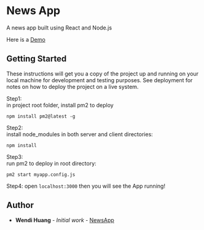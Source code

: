 # News App

A news app built using React and Node.js

Here is a [Demo](http://54.198.202.6:3000/)

## Getting Started

These instructions will get you a copy of the project up and running on your local machine for development and testing purposes. See deployment for notes on how to deploy the project on a live system.

Step1:     
in project root folder, install pm2 to deploy

```
npm install pm2@latest -g
```

Step2:    
install node_modules in both server and client directories:
```
npm install
```

Step3:    
run pm2 to deploy in root directory:
```
pm2 start myapp.config.js
```

Step4:
open ```localhost:3000``` then you will see the App running!



## Author

* **Wendi Huang** - *Initial work* - [NewsApp](https://github.com/hwdsjtu97)


